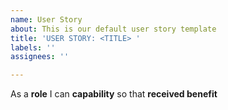 ```yaml
---
name: User Story
about: This is our default user story template
title: 'USER STORY: <TITLE> '
labels: ''
assignees: ''

---
```


As a **role** I can **capability** so that **received benefit**
